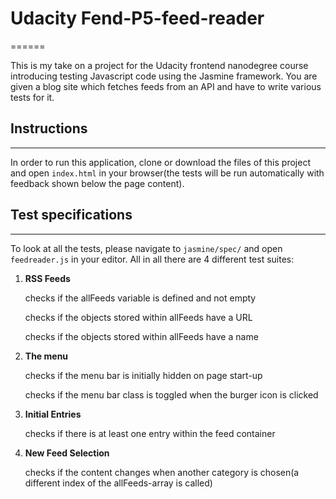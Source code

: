 # Udacity Fend-P5-feed-reader
======

This is my take on a project for the Udacity frontend nanodegree course introducing testing Javascript code using the Jasmine framework.
You are given a blog site which fetches feeds from an API and have to write various tests for it.

## Instructions
------

In order to run this application, clone or download the files of this project and open `index.html` in your browser(the tests will be run automatically with feedback shown below the page content).

## Test specifications
------

To look at all the tests, please navigate to `jasmine/spec/` and open `feedreader.js` in your editor.
All in all there are 4 different test suites:

1. **RSS Feeds**

    checks if the allFeeds variable is defined and not empty

    checks if the objects stored within allFeeds have a URL

    checks if the objects stored within allFeeds have a name

2. **The menu**

    checks if the menu bar is initially hidden on page start-up

    checks if the menu bar class is toggled when the burger icon is clicked

3. **Initial Entries**

    checks if there is at least one entry within the feed container

4. **New Feed Selection**
    
    checks if the content changes when another category is chosen(a different index of the allFeeds-array is called)